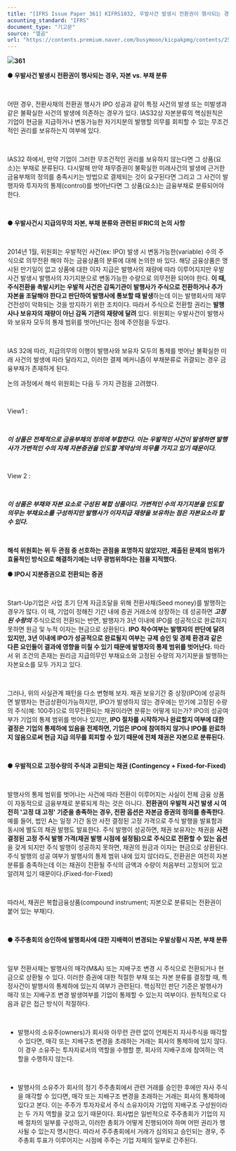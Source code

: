 ```yaml
---
title: "[IFRS Issue Paper 361] KIFRS1032, 우발사건 발생시 전환권이 행사되는 경우, 자본 vs. 부채 분류"
acounting_standard: "IFRS"
document_type: "기고문"
source: "엘곰"
url: "https://contents.premium.naver.com/busymoon/kicpakpmg/contents/250201202548199am"
---
```

![](https://n2.news.naver.com/l.gif?type=content)**361**

**● 우발사건 발생시 전환권이 행사되는 경우, 자본 vs. 부채 분류**

**​**

어떤 경우, 전환사채의 전환권 행사가 IPO 성공과 같이 특정 사건의 발생 또는 미발생과 같은 불확실한 사건의 발생에 의존하는 경우가 있다. IAS32상 자본분류의 핵심원칙은 기업이 현금을 지급하거나 변동가능한 자기지분의 발행할 의무를 회피할 수 있는 무조건적인 권리를 보유하는지 여부에 있다.

​

IAS32 하에서, 만약 기업이 그러한 무조건적인 권리를 보유하지 않는다면 그 상품(요소)는 부채로 분류된다. 다시말해 만약 채무증권이 불확실한 미래사건의 발생에 근거한 금융부채의 정의를 충족시키는 방법으로 결제되는 것이 요구된다면 그리고 그 사건이 발행자와 투자자의 통제(control)를 벗어난다면 그 상품(요소)는 금융부채로 분류되어야 한다.

​

**● 우발사건시 지급의무의 자본, 부채 분류와 관련된 IFRIC의 논의 사항**

​

2014년 1월, 위원회는 우발적인 사건(ex: IPO) 발생 시 변동가능한(variable) 수의 주식으로 의무전환 해야 하는 금융상품의 분류에 대해 논의한 바 있다. 해당 금융상품은 명시된 만기일이 없고 상품에 대한 이자 지급은 발행사의 재량에 따라 이루어지지만 우발사건 발생시 발행사의 자기지분으로 변동가능한 수량으로 의무전환 되어야 한다. **이 때, 주식전환을 촉발시키는 우발적 사건은 감독기관이 발행사가 주식으로 전환하거나 추가 자본을 조달해야 한다고 판단하여 발행사에 통보할 때 발생**하는데 이는 발행회사의 재무건전성이 악화되는 것을 방지하기 위한 조치이다. 따라서 주식으로 전환할 권리는 **발행사나 보유자의 재량이 아닌 감독 기관의 재량에 달려** 있다. 위원회는 우발사건이 발행사와 보유자 모두의 통제 범위를 벗어난다는 점에 주안점을 두었다.

​

IAS 32에 따라, 지급의무의 이행이 발행사와 보유자 모두의 통제를 벗어난 불확실한 미래 사건의 발생에 따라 달라지고, 이러한 결제 메커니즘이 부채분류로 귀결되는 경우 금융부채가 존재하게 된다.

논의 과정에서 해석 위원회는 다음 두 가지 관점을 고려했다.

​

View1 :

​

***이 상품은 전체적으로 금융부채의 정의에 부합한다. 이는 우발적인 사건이 발생하면 발행사가 가변적인 수의 자체 자본증권을 인도할 계약상의 의무를 가지고 있기 때문이다.***

​

View 2 :

​

***이 상품은 부채와 자본 요소로 구성된 복합 상품이다. 가변적인 수의 자기지분을 인도할 의무는 부채요소를 구성하지만 발행사가 이자지급 재량을 보유하는 점은 자본요소라 할 수 있다.***

​

**해석 위원회는 위 두 관점 중 선호하는 관점을 표명하지 않았지만, 제출된 문제의 범위가 효율적인 방식으로 해결하기에는 너무 광범위하다는 점을 지적했다.**

**● IPO시 지분증권으로 전환되는 증권**

**​**

Start-Up기업은 사업 초기 단계 자금조달을 위해 전환사채(Seed money)를 발행하는 경우가 많다. 이 때, 기업이 정해진 기간 내에 증권 거래소에 상장하는 데 성공하면 ***고정된 수량의*** 주식으로의 전환되는 반면, 발행자가 3년 이내에 IPO를 성공적으로 완료하지 못하면 원금 및 누적 이자는 현금으로 상환된다. **IPO 착수여부는 발행자의 판단에 달려 있지만, 3년 이내에 IPO가 성공적으로 완료될지 여부는 규제 승인 및 경제 환경과 같은 다른 요인들이 결과에 영향을 미칠 수 있기 때문에 발행자의 통제 범위를 벗어난다.** 따라서 위 조건의 존재는 원리금 지급의무인 부채요소와 고정된 수량의 자기지분을 발행하는 자본요소를 모두 가지고 있다.

​

그러나, 위의 사실관계 패턴을 다소 변형해 보자. 채권 보유기간 중 상장(IPO)에 성공하면 발행자는 현금상환이가능하지만, IPO가 발생하지 않는 경우에는 만기에 고정된 수량의 주식(예: 100주)으로 의무전환되는 채권이라면 분류는 어떻게 되는가? IPO의 성공여부가 기업의 통제 범위를 벗어나 있지만, **IPO 절차를 시작하거나 완료할지 여부에 대한 결정은 기업의 통제하에 있음을 전제하면, 기업은 IPO에 참여하지 않거나 IPO를 완료하지 않음으로써 현금 지급 의무를 회피할 수 있기 때문에 전체 채권은 자본으로 분류된다.**

​

**● 우발적으로 고정수량의 주식과 교환되는 채권 (Contingency + Fixed-for-Fixed)**

**​**

발행사의 통제 범위를 벗어나는 사건에 따라 전환이 이루어지는 사실이 전체 금융 상품이 자동적으로 금융부채로 분류되게 하는 것은 아니다. **전환권이 우발적 사건 발생 시 여전히 '고정 대 고정' 기준을 충족하는 경우, 전환 옵션은 자본금 증권의 정의를 충족한다**. 예를 들어, 법인 A는 일정 기간 동안 사전 결정된 고정 가격으로 주식 발행을 발표함과 동시에 별도의 채권 발행도 발표한다. 주식 발행이 성공하면, 채권 보유자는 채권을 **사전 결정된 고정 주식 발행 가격(채권 발행 시점에 설정됨)으로 주식으로 전환할 수 있는 옵션**을 갖게 되지만 주식 발행이 성공하지 못하면, 채권의 원금과 이자는 현금으로 상환된다. 주식 발행의 성공 여부가 발행사의 통제 범위 내에 있지 않더라도, 전환권은 여전히 자본분류를 충족하는데 이는 채권이 전환될 주식의 금액과 수량이 처음부터 고정되어 있고 알려져 있기 때문이다.(Fixed-for-Fixed)

​

따라서, 채권은 복합금융상품(compound instrument; 자본으로 분류되는 전환권이 붙어 있는 부채)다.

​

**● 주주총회의 승인하에 발행회사에 대한 지배력이 변경되는 우발상황시 자본, 부채 분류**

**​**

일부 전환사채는 발행사의 매각(M&A) 또는 지배구조 변경 시 주식으로 전환되거나 현금으로 상환될 수 있다. 이러한 증권에 대한 적절한 부채 또는 자본 분류를 결정할 때, 특정사건이 발행사의 통제하에 있는지 여부가 관련된다. 핵심적인 판단 기준은 발행사가 매각 또는 지배구조 변경 발생여부를 기업이 통제할 수 있는지 여부이다. 원칙적으로 다음과 같은 접근 방식이 적절하다.

​

- 발행사의 소유주(owners)가 회사와 아무런 관련 없이 언제든지 자사주식을 매각할 수 있다면, 매각 또는 지배구조 변경을 초래하는 거래는 회사의 통제하에 있지 않다. 이 경우 소유주는 투자자로서의 역할을 수행할 뿐, 회사의 지배구조에 참여하는 역할을 수행하지 않는다.

​

- 발행사의 소유주가 회사의 정기 주주총회에서 관련 거래를 승인한 후에만 자사 주식을 매각할 수 있다면, 매각 또는 지배구조 변경을 초래하는 거래는 회사의 통제하에 있다고 본다. 이는 주주가 투자자로서 주식 소유자이자 기업의 지배구조 구성원이라는 두 가지 역할을 갖고 있기 때문이다. 회사법은 일반적으로 주주총회가 기업의 지배 절차의 일부를 구성하고, 이러한 총회가 어떻게 진행되어야 하며 어떤 권리가 행사될 수 있는지 명시한다. 따라서 주주총회에서 거래가 심의되고 승인되는 경우, 주주총회 투표가 이루어지는 시점에 주주는 기업 자체의 일부로 간주된다.